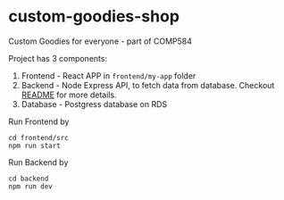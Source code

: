 # custom-goodies-shop
Custom Goodies for everyone - part of COMP584

Project has 3 components:
1. Frontend - React APP in `frontend/my-app` folder
2. Backend - Node Express API, to fetch data from database. Checkout [README](https://github.com/pachchigarsnehi/custom-goodies-shop/blob/main/backend/README.md) for more details.
3. Database - Postgress database on RDS

Run Frontend by
```
cd frontend/src
npm run start
```

Run Backend by
```
cd backend
npm run dev
```
